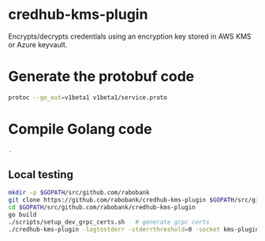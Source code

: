 # credhub-kms-plugin

Encrypts/decrypts credentials using an encryption key stored in AWS KMS or Azure keyvault.

# Generate the protobuf code
```bash
protoc --go_out=v1beta1 v1beta1/service.proto
```

# Compile Golang code
```bash 
.
```

## Local testing
```bash
mkdir -p $GOPATH/src/github.com/rabobank
git clone https://github.com/rabobank/credhub-kms-plugin $GOPATH/src/github.com/rabobank/credhub-kms-plugin
cd $GOPATH/src/github.com/rabobank/credhub-kms-plugin
go build
./scripts/setup_dev_grpc_certs.sh   # generate grpc certs
./credhub-kms-plugin -logtostderr -stderrthreshold=0 -socket kms-plugin.sock -public-key-file grpc-kms-certs/grpc_kms_server_cert.pem -private-key-file grpc-kms-certs/grpc_kms_server_key.pem &
```

